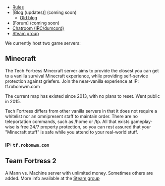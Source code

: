- [Rules](rules)
- [Blog (updates)] (coming soon)
    - [Old blog](https://thetechfortress.blogspot.com)
- [Forum] (coming soon)
- [Chatroom (IRC/dumcord)](chat)
- [Steam group](https://steamcommunity.com/groups/TechFortress)

We currently host two game servers:

## Minecraft

The Tech Fortress Minecraft server aims to provide the closest you can get to a vanilla survival Minecraft experience, while providing self-service protection against griefers. Join the near-vanilla experience at IP: tf.robomwm.com

The current map has existed since 2013, with no plans to reset. Went public in 2015.

Tech Fortress differs from other vanilla servers in that it does not require a whitelist nor an omnipresent staff to maintain order. There are no teleportation commands, such as /home or /tp. All that exists gameplay-wise is free 24/7 property protection, so you can rest assured that your "Minecraft stuff" is safe while you attend to your real-world stuff.

### IP: `tf.robomwm.com`

## Team Fortress 2

A Mann vs. Machine server with unlimited money. Sometimes others are added. More info available at the [Steam group](https://steamcommunity.com/groups/TechFortress)

